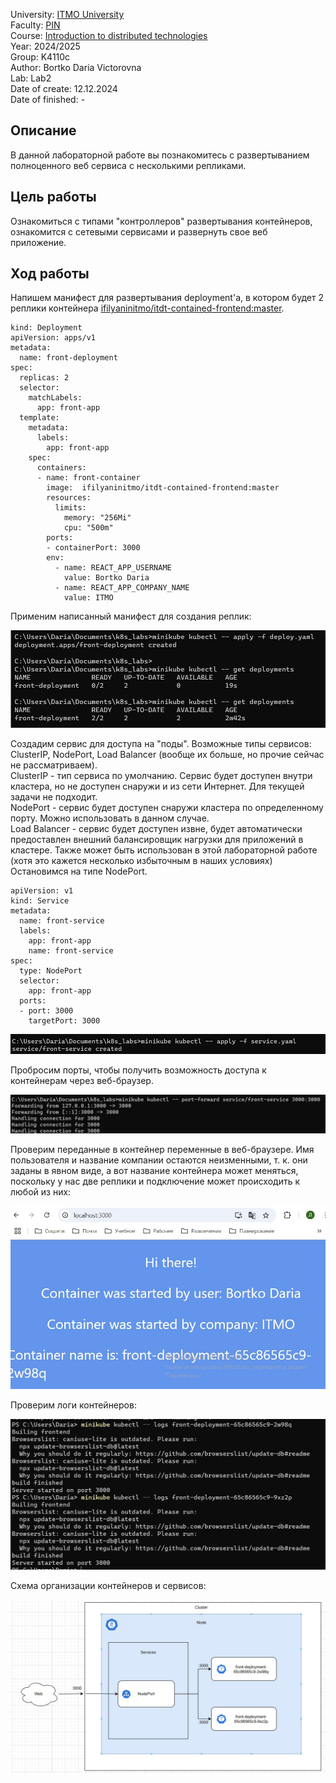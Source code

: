 University: [ITMO University](https://itmo.ru/ru/)  
Faculty: [PIN](https://fict.itmo.ru)  
Course: [Introduction to distributed technologies](https://github.com/itmo-ict-faculty/introduction-to-distributed-technologies)  
Year: 2024/2025  
Group: K4110c  
Author: Bortko Daria Victorovna  
Lab: Lab2  
Date of create: 12.12.2024  
Date of finished: -  

## Описание   
В данной лабораторной работе вы познакомитесь с развертыванием полноценного веб сервиса с несколькими репликами. 

## Цель работы  
Ознакомиться с типами "контроллеров" развертывания контейнеров, ознакомится с сетевыми сервисами и развернуть свое веб приложение. 

## Ход работы  

Напишем манифест для развертывания deployment'а, в котором будет 2 реплики контейнера [ifilyaninitmo/itdt-contained-frontend:master](https://hub.docker.com/r/ifilyaninitmo/itdt-contained-frontend).  

``` 
kind: Deployment
apiVersion: apps/v1
metadata:
  name: front-deployment
spec:
  replicas: 2
  selector:
    matchLabels:
      app: front-app
  template:
    metadata:
      labels:
        app: front-app
    spec:
      containers:
      - name: front-container
        image:  ifilyaninitmo/itdt-contained-frontend:master
        resources:
          limits:
            memory: "256Mi"
            cpu: "500m"
        ports:
        - containerPort: 3000
        env:
          - name: REACT_APP_USERNAME
            value: Bortko Daria
          - name: REACT_APP_COMPANY_NAME
            value: ITMO
```
Применим написанный манифест для создания реплик:  

![Создание_deployment](./img/kubectl_apply.jpg)  

Создадим сервис для доступа на "поды". Возможные типы сервисов: ClusterIP, NodePort, Load Balancer (вообще их больше, но прочие сейчас не рассматриваем).  
ClusterIP - тип сервиса по умолчанию. Сервис будет доступен внутри кластера, но не доступен снаружи и из сети Интернет. Для текущей задачи не подходит.  
NodePort - сервис будет доступен снаружи кластера по определенному порту. Можно использовать в данном случае.   
Load Balancer - сервис будет доступен извне, будет автоматически предоставлен внешний балансировщик нагрузки для приложений в кластере. Также может быть использован в этой лабораторной работе (хотя это кажется несколько избыточным в наших условиях)
Остановимся на типе NodePort.

```
apiVersion: v1
kind: Service
metadata:
  name: front-service
  labels:
    app: front-app
    name: front-service
spec:
  type: NodePort
  selector:
    app: front-app
  ports:
  - port: 3000
    targetPort: 3000
```

![Создание сервиса](./img/create_service.jpg)  

Пробросим порты, чтобы получить возможность доступа к контейнерам через веб-браузер.

![Проброс портов](./img/port_forward.jpg)  

Проверим переданные в контейнер переменные в веб-браузере. Имя пользователя и название компании остаются неизменными, т. к. они заданы в явном виде, а вот название контейнера может меняться, поскольку у нас две реплики и подключение может происходить к любой из них:  

![Проверка переменных](./img/value_check.jpg)  

Проверим логи контейнеров:  

![Проверка логов](./img/logs_check.jpg)  

Схема организации контейнеров и сервисов:

![Схема организации](./img/scheme_2.jpg) 
 
